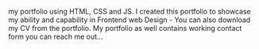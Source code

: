 my portfolio using HTML, CSS and JS. I created this portfolio to showcase my ability and capability in Frontend web Design - You can also download my CV from the portfolio. My portfolio as well contains working contact form you can reach me out...
